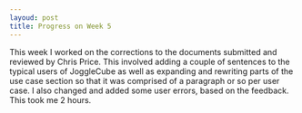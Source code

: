 ```yaml
---
layoud: post
title: Progress on Week 5 
---
```


This week I worked on the corrections to the documents submitted and reviewed by Chris Price. This involved adding a couple of sentences to
the typical users of JoggleCube as well as expanding and rewriting parts of the use case section so that it was comprised of a paragraph or so per
user case. I also changed and added some user errors, based on the feedback. This took me 2 hours.

